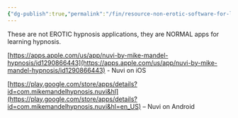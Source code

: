 ```yaml
---
{"dg-publish":true,"permalink":"/fin/resource-non-erotic-software-for-learning-hypnosis/","dgHomeLink":true,"dgPassFrontmatter":false}
---
```



These are not EROTIC hypnosis applications, they are NORMAL apps for learning hypnosis.

[https://apps.apple.com/us/app/nuvi-by-mike-mandel-hypnosis/id1290866443](https://apps.apple.com/us/app/nuvi-by-mike-mandel-hypnosis/id1290866443) - Nuvi on iOS

[https://play.google.com/store/apps/details?id=com.mikemandelhypnosis.nuvi&hl](https://play.google.com/store/apps/details?id=com.mikemandelhypnosis.nuvi&hl=en_US) – Nuvi on Android